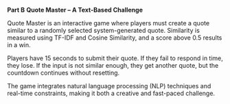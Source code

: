 
**Part B**
**Quote Master – A Text-Based Challenge**

Quote Master is an interactive game where players must create a quote similar to a randomly selected system-generated quote. Similarity is measured using TF-IDF and Cosine Similarity, and a score above 0.5 results in a win.

Players have 15 seconds to submit their quote. If they fail to respond in time, they lose. If the input is not similar enough, they get another quote, but the countdown continues without resetting.

The game integrates natural language processing (NLP) techniques and real-time constraints, making it both a creative and fast-paced challenge.
